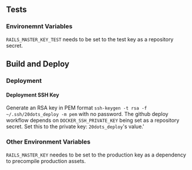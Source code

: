 ## Tests

### Environemnt Variables

`RAILS_MASTER_KEY_TEST` needs to be set to the test key as a repository secret.

## Build and Deploy

### Deployment

#### Deployment SSH Key

Generate an RSA key in PEM format `ssh-keygen -t rsa -f ~/.ssh/20dots_deploy -m pem` with no password. The github deploy workflow depends on `DOCKER_SSH_PRIVATE_KEY` being set as a repository secret. Set this to the private key: `20dots_deploy`'s value.'

### Other Environment Variables

`RAILS_MASTER_KEY` needes to be set to the production key as a dependency to precompile production assets.